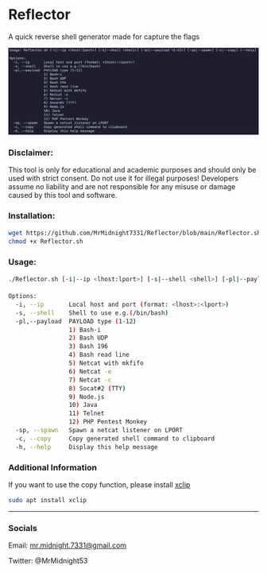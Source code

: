 # Reflector
A quick reverse shell generator made for capture the flags

![Example](Assets/Example-new.png)

### Disclaimer:
This tool is only for educational and academic purposes and should only be used with strict consent. Do not use it for illegal purposes! Developers assume no liability and are not responsible for any misuse or damage caused by this tool and software.

### Installation:
```bash
wget https://github.com/MrMidnight7331/Reflector/blob/main/Reflector.sh
chmod +x Reflector.sh
```
### Usage:
```bash
./Reflector.sh [-i|--ip <lhost:lport>] [-s|--shell <shell>] [-pl|--payload <1-12>] [-sp|--spawn] [-c|--copy] [--help]

Options:
  -i, --ip       Local host and port (format: <lhost>:<lport>)
  -s, --shell    Shell to use e.g.(/bin/bash)
  -pl,--payload  PAYLOAD type (1-12)
                 1) Bash-i
                 2) Bash UDP
                 3) Bash 196
                 4) Bash read line
                 5) Netcat with mkfifo
                 6) Netcat -e
                 7) Netcat -c
                 8) Socat#2 (TTY)
                 9) Node.js
                 10) Java
                 11) Telnet
                 12) PHP Pentest Monkey
  -sp, --spawn   Spawn a netcat listener on LPORT
  -c, --copy     Copy generated shell command to clipboard
  -h, --help     Display this help message
```
### Additional Information

If you want to use the copy function, please install [xclip](https://github.com/astrand/xclip)
```bash
sudo apt install xclip
```

---
### Socials

Email: mr.midnight.7331@gmail.com

Twitter: @MrMidnight53